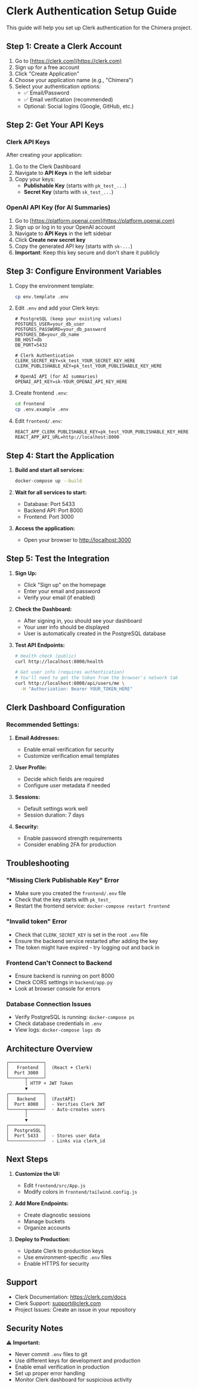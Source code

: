 # Clerk Authentication Setup Guide

This guide will help you set up Clerk authentication for the Chimera project.

## Step 1: Create a Clerk Account

1. Go to [https://clerk.com](https://clerk.com)
2. Sign up for a free account
3. Click "Create Application"
4. Choose your application name (e.g., "Chimera")
5. Select your authentication options:
   - ✅ Email/Password
   - ✅ Email verification (recommended)
   - Optional: Social logins (Google, GitHub, etc.)

## Step 2: Get Your API Keys

### Clerk API Keys
After creating your application:

1. Go to the Clerk Dashboard
2. Navigate to **API Keys** in the left sidebar
3. Copy your keys:
   - **Publishable Key** (starts with `pk_test_...`)
   - **Secret Key** (starts with `sk_test_...`)

### OpenAI API Key (for AI Summaries)
1. Go to [https://platform.openai.com](https://platform.openai.com)
2. Sign up or log in to your OpenAI account
3. Navigate to **API Keys** in the left sidebar
4. Click **Create new secret key**
5. Copy the generated API key (starts with `sk-...`)
6. **Important**: Keep this key secure and don't share it publicly

## Step 3: Configure Environment Variables

1. Copy the environment template:
   ```bash
   cp env.template .env
   ```

2. Edit `.env` and add your Clerk keys:
   ```env
   # PostgreSQL (keep your existing values)
   POSTGRES_USER=your_db_user
   POSTGRES_PASSWORD=your_db_password
   POSTGRES_DB=your_db_name
   DB_HOST=db
   DB_PORT=5432

   # Clerk Authentication
   CLERK_SECRET_KEY=sk_test_YOUR_SECRET_KEY_HERE
   CLERK_PUBLISHABLE_KEY=pk_test_YOUR_PUBLISHABLE_KEY_HERE
   
   # OpenAI API (for AI summaries)
   OPENAI_API_KEY=sk-YOUR_OPENAI_API_KEY_HERE
   ```

3. Create frontend `.env`:
   ```bash
   cd frontend
   cp .env.example .env
   ```

4. Edit `frontend/.env`:
   ```env
   REACT_APP_CLERK_PUBLISHABLE_KEY=pk_test_YOUR_PUBLISHABLE_KEY_HERE
   REACT_APP_API_URL=http://localhost:8000
   ```

## Step 4: Start the Application

1. **Build and start all services:**
   ```bash
   docker-compose up --build
   ```

2. **Wait for all services to start:**
   - Database: Port 5433
   - Backend API: Port 8000
   - Frontend: Port 3000

3. **Access the application:**
   - Open your browser to [http://localhost:3000](http://localhost:3000)

## Step 5: Test the Integration

1. **Sign Up:**
   - Click "Sign up" on the homepage
   - Enter your email and password
   - Verify your email (if enabled)

2. **Check the Dashboard:**
   - After signing in, you should see your dashboard
   - Your user info should be displayed
   - User is automatically created in the PostgreSQL database

3. **Test API Endpoints:**
   ```bash
   # Health check (public)
   curl http://localhost:8000/health

   # Get user info (requires authentication)
   # You'll need to get the token from the browser's network tab
   curl http://localhost:8000/api/users/me \
     -H "Authorization: Bearer YOUR_TOKEN_HERE"
   ```

## Clerk Dashboard Configuration

### Recommended Settings:

1. **Email Addresses:**
   - Enable email verification for security
   - Customize verification email templates

2. **User Profile:**
   - Decide which fields are required
   - Configure user metadata if needed

3. **Sessions:**
   - Default settings work well
   - Session duration: 7 days

4. **Security:**
   - Enable password strength requirements
   - Consider enabling 2FA for production

## Troubleshooting

### "Missing Clerk Publishable Key" Error
- Make sure you created the `frontend/.env` file
- Check that the key starts with `pk_test_`
- Restart the frontend service: `docker-compose restart frontend`

### "Invalid token" Error
- Check that `CLERK_SECRET_KEY` is set in the root `.env` file
- Ensure the backend service restarted after adding the key
- The token might have expired - try logging out and back in

### Frontend Can't Connect to Backend
- Ensure backend is running on port 8000
- Check CORS settings in `backend/app.py`
- Look at browser console for errors

### Database Connection Issues
- Verify PostgreSQL is running: `docker-compose ps`
- Check database credentials in `.env`
- View logs: `docker-compose logs db`

## Architecture Overview

```
┌─────────────┐
│   Frontend  │  (React + Clerk)
│  Port 3000  │
└──────┬──────┘
       │ HTTP + JWT Token
       ▼
┌─────────────┐
│   Backend   │  (FastAPI)
│  Port 8000  │  - Verifies Clerk JWT
└──────┬──────┘  - Auto-creates users
       │
       ▼
┌─────────────┐
│  PostgreSQL │
│  Port 5433  │  - Stores user data
└─────────────┘  - Links via clerk_id
```

## Next Steps

1. **Customize the UI:**
   - Edit `frontend/src/App.js`
   - Modify colors in `frontend/tailwind.config.js`

2. **Add More Endpoints:**
   - Create diagnostic sessions
   - Manage buckets
   - Organize accounts

3. **Deploy to Production:**
   - Update Clerk to production keys
   - Use environment-specific `.env` files
   - Enable HTTPS for security

## Support

- Clerk Documentation: https://clerk.com/docs
- Clerk Support: support@clerk.com
- Project Issues: Create an issue in your repository

## Security Notes

⚠️ **Important:**
- Never commit `.env` files to git
- Use different keys for development and production
- Enable email verification in production
- Set up proper error handling
- Monitor Clerk dashboard for suspicious activity

